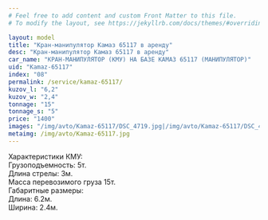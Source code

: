 ```yaml
---
# Feel free to add content and custom Front Matter to this file.
# To modify the layout, see https://jekyllrb.com/docs/themes/#overriding-theme-defaults

layout: model
title: "Кран-манипулятор Камаз 65117 в аренду"
desc: "Кран-манипулятор Камаз 65117 в аренду"
car_name: "КРАН-МАНИПУЛЯТОР (КМУ) НА БАЗЕ КАМАЗ 65117 (МАНИПУЛЯТОР)"
uid: "Kamaz-65117"
index: "08"
permalink: /service/kamaz-65117/
kuzov_l: "6,2"
kuzov_w: "2,4"
tonnage: "15"
tonnage_s: "5"
price: "1400"
images: "/img/avto/Kamaz-65117/DSC_4719.jpg|/img/avto/Kamaz-65117/DSC_4731.jpg|/img/avto/Kamaz-65117/DSC_4738.jpg"
metaimg: /img/avto/Kamaz-65117.jpg
---
```


Характеристики КМУ:  
Грузоподъемность: 5т.  
Длина стрелы: 3м.  
Масса перевозимого груза 15т.  
Габаритные размеры:  
Длина: 6.2м.  
Ширина: 2.4м.  